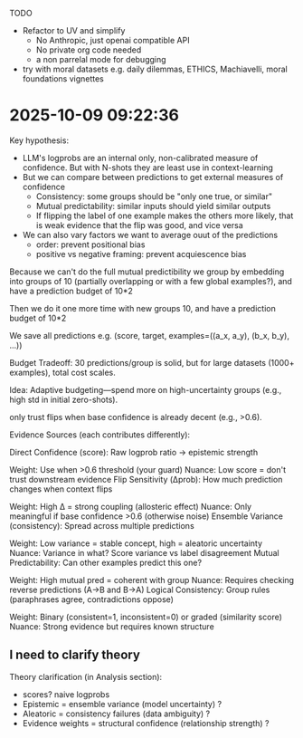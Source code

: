 TODO
- Refactor to UV and simplify 
  - No Anthropic, just openai compatible API
  - No private org code needed
  - a non parrelal mode for debugging
- try with moral datasets e.g. daily dilemmas, ETHICS, Machiavelli, moral foundations vignettes


# 2025-10-09 09:22:36


Key hypothesis:
- LLM's logprobs are an internal only, non-calibrated measure of confidence. But with N-shots they are least use in context-learning
- But we can compare between predictions to get external measures of confidence
    - Consistency: some groups should be "only one true, or similar"
    - Mutual predictability: similar inputs should yield similar outputs
    - If flipping the label of one example makes the others more likely, that is weak evidence that the flip was good, and vice versa
- We can also vary factors we want to average ouut of the predictions
    - order: prevent positional bias
    - positive vs negative framing: prevent acquiescence bias


Because we can't do the full mutual predictibility we group by embedding into groups of 10 (partially overlapping or with a few global examples?), and have a prediction budget of 10*2

Then we do it one more time with new groups 10, and have a prediction budget of 10*2

We save all predictions e.g. (score, target, examples=((a_x, a_y), (b_x, b_y), ...))

Budget Tradeoff: 30 predictions/group is solid, but for large datasets (1000+ examples), total cost scales. 

Idea: Adaptive budgeting—spend more on high-uncertainty groups (e.g., high std in initial zero-shots). 

 only trust flips when base confidence is already decent (e.g., >0.6).

Evidence Sources (each contributes differently):

Direct Confidence (score): Raw logprob ratio → epistemic strength

Weight: Use when >0.6 threshold (your guard)
Nuance: Low score = don't trust downstream evidence
Flip Sensitivity (Δprob): How much prediction changes when context flips

Weight: High Δ = strong coupling (allosteric effect)
Nuance: Only meaningful if base confidence >0.6 (otherwise noise)
Ensemble Variance (consistency): Spread across multiple predictions

Weight: Low variance = stable concept, high = aleatoric uncertainty
Nuance: Variance in what? Score variance vs label disagreement
Mutual Predictability: Can other examples predict this one?

Weight: High mutual pred = coherent with group
Nuance: Requires checking reverse predictions (A→B and B→A)
Logical Consistency: Group rules (paraphrases agree, contradictions oppose)

Weight: Binary (consistent=1, inconsistent=0) or graded (similarity score)
Nuance: Strong evidence but requires known structure
 
## I need to clarify theory


Theory clarification (in Analysis section):

- scores? naive logprobs
- Epistemic = ensemble variance (model uncertainty) ?
- Aleatoric = consistency failures (data ambiguity) ?
- Evidence weights = structural confidence (relationship strength) ?
